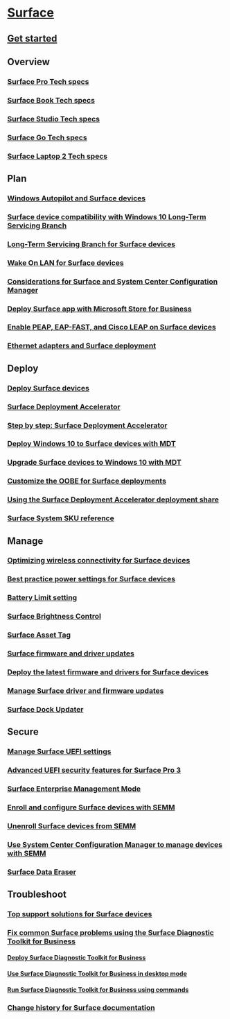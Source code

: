 # [Surface](index.md)

## [Get started](get-started.md)

## Overview
### [Surface Pro Tech specs](https://www.microsoft.com/surface/devices/surface-pro/tech-specs)
### [Surface Book Tech specs](https://www.microsoft.com/surface/devices/surface-book/tech-specs)
### [Surface Studio Tech specs](https://www.microsoft.com/surface/devices/surface-studio/tech-specs)
### [Surface Go Tech specs](https://www.microsoft.com/surface/devices/surface-go/tech-specs)
### [Surface Laptop 2 Tech specs](https://www.microsoft.com/surface/devices/surface-laptop/tech-specs)

## Plan
### [Windows Autopilot and Surface devices](windows-autopilot-and-surface-devices.md)
### [Surface device compatibility with Windows 10 Long-Term Servicing Branch](surface-device-compatibility-with-windows-10-ltsc.md)
### [Long-Term Servicing Branch for Surface devices](ltsb-for-surface.md)
### [Wake On LAN for Surface devices](wake-on-lan-for-surface-devices.md)
### [Considerations for Surface and System Center Configuration Manager](considerations-for-surface-and-system-center-configuration-manager.md)
### [Deploy Surface app with Microsoft Store for Business](deploy-surface-app-with-windows-store-for-business.md)
### [Enable PEAP, EAP-FAST, and Cisco LEAP on Surface devices](enable-peap-eap-fast-and-cisco-leap-on-surface-devices.md)
### [Ethernet adapters and Surface deployment](ethernet-adapters-and-surface-device-deployment.md)

## Deploy
### [Deploy Surface devices](deploy.md)
### [Surface Deployment Accelerator](microsoft-surface-deployment-accelerator.md)
### [Step by step: Surface Deployment Accelerator](step-by-step-surface-deployment-accelerator.md)
### [Deploy Windows 10 to Surface devices with MDT](deploy-windows-10-to-surface-devices-with-mdt.md)
### [Upgrade Surface devices to Windows 10 with MDT](upgrade-surface-devices-to-windows-10-with-mdt.md)
### [Customize the OOBE for Surface deployments](customize-the-oobe-for-surface-deployments.md)
### [Using the Surface Deployment Accelerator deployment share](using-the-sda-deployment-share.md)
### [Surface System SKU reference](surface-system-sku-reference.md)

## Manage
### [Optimizing wireless connectivity for Surface devices](surface-wireless-connect.md)
### [Best practice power settings for Surface devices](maintain-optimal-power-settings-on-Surface-devices.md)
### [Battery Limit setting](battery-limit.md)
### [Surface Brightness Control](microsoft-surface-brightness-control.md)
### [Surface Asset Tag](assettag.md)
### [Surface firmware and driver updates](update.md)
### [Deploy the latest firmware and drivers for Surface devices](deploy-the-latest-firmware-and-drivers-for-surface-devices.md)
### [Manage Surface driver and firmware updates](manage-surface-pro-3-firmware-updates.md)
### [Surface Dock Updater](surface-dock-updater.md)


## Secure
### [Manage Surface UEFI settings](manage-surface-uefi-settings.md)
### [Advanced UEFI security features for Surface Pro 3](advanced-uefi-security-features-for-surface-pro-3.md)
### [Surface Enterprise Management Mode](surface-enterprise-management-mode.md)
### [Enroll and configure Surface devices with SEMM](enroll-and-configure-surface-devices-with-semm.md)
### [Unenroll Surface devices from SEMM](unenroll-surface-devices-from-semm.md)
### [Use System Center Configuration Manager to manage devices with SEMM](use-system-center-configuration-manager-to-manage-devices-with-semm.md)
### [Surface Data Eraser](microsoft-surface-data-eraser.md)

## Troubleshoot
### [Top support solutions for Surface devices](support-solutions-surface.md)
### [Fix common Surface problems using the Surface Diagnostic Toolkit for Business](surface-diagnostic-toolkit-for-business-intro.md)
#### [Deploy Surface Diagnostic Toolkit for Business](surface-diagnostic-toolkit-business.md)
#### [Use Surface Diagnostic Toolkit for Business in desktop mode](surface-diagnostic-toolkit-desktop-mode.md)
#### [Run Surface Diagnostic Toolkit for Business using commands](surface-diagnostic-toolkit-command-line.md)

### [Change history for Surface documentation](change-history-for-surface.md)

